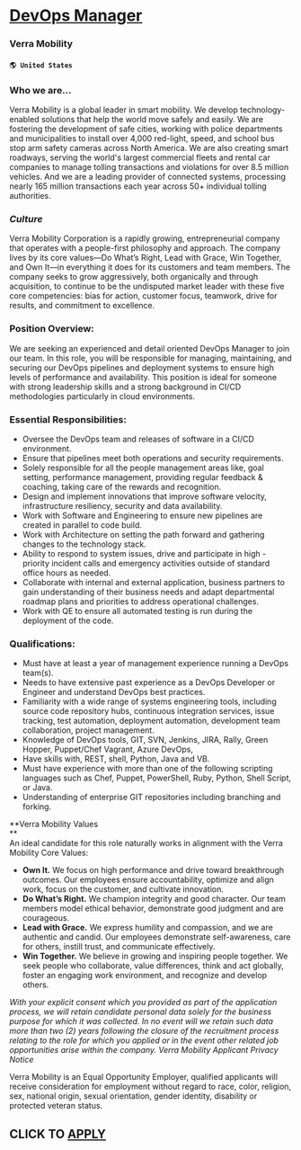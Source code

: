 # [DevOps Manager](https://www.remotewlb.com/apply/devops-manager-50753)  
### Verra Mobility  
#### `🌎 United States`  

### Who we are...

Verra Mobility is a global leader in smart mobility. We develop technology-enabled solutions that help the world move safely and easily. We are fostering the development of safe cities, working with police departments and municipalities to install over 4,000 red-light, speed, and school bus stop arm safety cameras across North America. We are also creating smart roadways, serving the world's largest commercial fleets and rental car companies to manage tolling transactions and violations for over 8.5 million vehicles. And we are a leading provider of connected systems, processing nearly 165 million transactions each year across 50+ individual tolling authorities.

### _Culture_

Verra Mobility Corporation is a rapidly growing, entrepreneurial company that operates with a people-first philosophy and approach. The company lives by its core values—Do What’s Right, Lead with Grace, Win Together, and Own It—in everything it does for its customers and team members. The company seeks to grow aggressively, both organically and through acquisition, to continue to be the undisputed market leader with these five core competencies: bias for action, customer focus, teamwork, drive for results, and commitment to excellence.

### Position Overview:

We are seeking an experienced and detail oriented DevOps Manager to join our team. In this role, you will be responsible for managing, maintaining, and securing our DevOps pipelines and deployment systems to ensure high levels of performance and availability. This position is ideal for someone with strong leadership skills and a strong background in CI/CD methodologies particularly in cloud environments.

### Essential Responsibilities:

  * Oversee the DevOps team and releases of software in a CI/CD environment.
  * Ensure that pipelines meet both operations and security requirements.
  * Solely responsible for all the people management areas like, goal setting, performance management, providing regular feedback & coaching, taking care of the rewards and recognition.
  * Design and implement innovations that improve software velocity, infrastructure resiliency, security and data availability.
  * Work with Software and Engineering to ensure new pipelines are created in parallel to code build.
  * Work with Architecture on setting the path forward and gathering changes to the technology stack.
  * Ability to respond to system issues, drive and participate in high - priority incident calls and emergency activities outside of standard office hours as needed.
  * Collaborate with internal and external application, business partners to gain understanding of their business needs and adapt departmental roadmap plans and priorities to address operational challenges.
  * Work with QE to ensure all automated testing is run during the deployment of the code.

### Qualifications:

  * Must have at least a year of management experience running a DevOps team(s).
  * Needs to have extensive past experience as a DevOps Developer or Engineer and understand DevOps best practices.
  * Familiarity with a wide range of systems engineering tools, including source code repository hubs, continuous integration services, issue tracking, test automation, deployment automation, development team collaboration, project management.
  * Knowledge of DevOps tools, GIT, SVN, Jenkins, JIRA, Rally, Green Hopper, Puppet/Chef Vagrant, Azure DevOps,
  * Have skills with, REST, shell, Python, Java and VB.
  * Must have experience with more than one of the following scripting languages such as Chef, Puppet, PowerShell, Ruby, Python, Shell Script, or Java.
  * Understanding of enterprise GIT repositories including branching and forking.

 **Verra Mobility Values  
**  
An ideal candidate for this role naturally works in alignment with the Verra Mobility Core Values:

  *  **Own It.** We focus on high performance and drive toward breakthrough outcomes. Our employees ensure accountability, optimize and align work, focus on the customer, and cultivate innovation.
  *  **Do What’s Right.** We champion integrity and good character. Our team members model ethical behavior, demonstrate good judgment and are courageous.
  *  **Lead with Grace.** We express humility and compassion, and we are authentic and candid. Our employees demonstrate self-awareness, care for others, instill trust, and communicate effectively.
  *  **Win Together.** We believe in growing and inspiring people together. We seek people who collaborate, value differences, think and act globally, foster an engaging work environment, and recognize and develop others.

 _With your explicit consent which you provided as part of the application process, we will retain candidate personal data solely for the business purpose for which it was collected. In no event will we retain such data more than two (2) years following the closure of the recruitment process relating to the role for which you applied or in the event other related job opportunities arise within the company. Verra Mobility Applicant Privacy Notice_

Verra Mobility is an Equal Opportunity Employer, qualified applicants will receive consideration for employment without regard to race, color, religion, sex, national origin, sexual orientation, gender identity, disability or protected veteran status.

  
## CLICK TO [APPLY](https://www.remotewlb.com/apply/devops-manager-50753)

